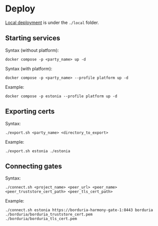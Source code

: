 # Deploy

[Local deployment](local/README.md) is under the `./local` folder.

## Starting services

Syntax (without platform):
```
docker compose -p <party_name> up -d
```

Syntax (with platform):
```
docker compose -p <party_name> --profile platform up -d
```

Example:
```
docker compose -p estonia --profile platform up -d
```

## Exporting certs

Syntax:
```
./export.sh <party_name> <directory_to_export>
```

Example:
```
./export.sh estonia ./estonia
```

## Connecting gates

Syntax:
```
./connect.sh <project_name> <peer_url> <peer_name> <peer_truststore_cert_path> <peer_tls_cert_path>
```

Example:
```
./connect.sh estonia https://borduria-harmony-gate-1:8443 borduria ./borduria/borduria_truststore_cert.pem ./borduria/borduria_tls_cert.pem
```
